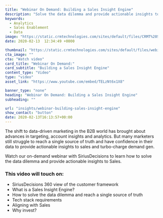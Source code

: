 ```yaml
---
title: "Webinar On Demand: Building a Sales Insight Engine"
description: "Solve the data dilemma and provide actionable insights to Sales in one fell swoop. Watch our on-demand webinar with SiriusDecisions to learn how."
keywords: 
  - Analytics
  - Sales Enablement
  - Data
image: "https://static.crmtechnologies.com/sites/default/files/CRMT%20Sales%20Insight%20Engine%20Webinar%20Final%20Deck%282%29.png"
date: 2020-02-13  12:34:49 +0000

thumbnail: "https://static.crmtechnologies.com/sites/default/files/webinar-video_2.png"
cta_image: ""
cta: "Watch video"
card_title: "Webinar On Demand:"
card_subtitle: "Building a Sales Insight Engine"	
content_type: "Video"
type: "video"
asset_link: "https://www.youtube.com/embed/TELzNt6x1X8"

banner_type: "none"
heading: "Webinar On Demand: Building a Sales Insight Engine"
subheading: ""

url: "insights/webinar-building-sales-insight-engine"
show_contact: "button"
date: 2020-02-13T16:13:57+00:00
---
```

The shift to data-driven marketing in the B2B world has brought about advances in targeting, account insights and analytics. But many marketers still struggle to reach a single source of truth and have confidence in their data to provide actionable insights to sales and turbo-charge demand gen.

Watch our on-demand webinar with SiriusDecisions to learn how to solve the data dilemma and provide actionable insights to Sales.

### This video will touch on:

* SiriusDecisions 360 view of the customer framework
* What is a Sales Insight Engine?
* How to solve the data dilemma and reach a single source of truth
* Tech stack requirements
* Aligning with Sales
* Why invest?
